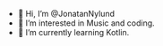 - 👋 Hi, I’m @JonatanNylund
- 👀 I’m interested in Music and coding.
- 🌱 I’m currently learning Kotlin.

<!---
JonatanNylund/JonatanNylund is a ✨ special ✨ repository because its `README.md` (this file) appears on your GitHub profile.
You can click the Preview link to take a look at your changes.
--->

